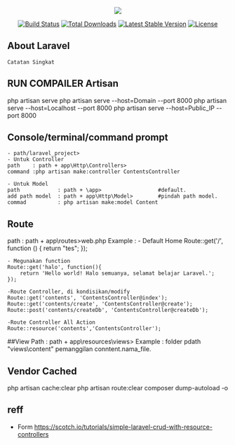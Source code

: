 <p align="center"><img src="https://laravel.com/assets/img/components/logo-laravel.svg"></p>

<p align="center">
<a href="https://travis-ci.org/laravel/framework"><img src="https://travis-ci.org/laravel/framework.svg" alt="Build Status"></a>
<a href="https://packagist.org/packages/laravel/framework"><img src="https://poser.pugx.org/laravel/framework/d/total.svg" alt="Total Downloads"></a>
<a href="https://packagist.org/packages/laravel/framework"><img src="https://poser.pugx.org/laravel/framework/v/stable.svg" alt="Latest Stable Version"></a>
<a href="https://packagist.org/packages/laravel/framework"><img src="https://poser.pugx.org/laravel/framework/license.svg" alt="License"></a>
</p>

## About Laravel
	Catatan Singkat

## RUN COMPAILER Artisan
 php artisan serve
 php artisan serve --host=Domain --port 8000
 php artisan serve --host=Localhost --port 8000
 php artisan serve --host=Public_IP --port 8000
 
 
## Console/terminal/command prompt
 	- path/laravel_project>
    - Untuk Controller
	path 	: path + app\Http\Controllers>
	command :php artisan make:controller ContentsController
	
	- Untuk Model
	path			: path + \app>					#default.
	add path model	: path + app\Http\Model>		#pindah path model.
	commad			: php artisan make:model Content

## Route 
  path 	: path + app\routes\>web.php
  Example	:
	- Default Home
	Route::get('/', function () {
		return "tes";
	});

	- Megunakan function
	Route::get('halo', function(){
		return 'Hello world! Halo semuanya, selamat belajar Laravel.';
	});
	
	-Route Controller, di kondisikan/modify
	Route::get('contents', 'ContentsController@index'); 
	Route::get('contents/create', 'ContentsController@create'); 
	Route::post('contents/createDb', 'ContentsController@createDb'); 
  
	-Route Controller All Action
	Route::resource('contents','ContentsController');
	
##View
  Path		: path + app\resources\views>
  Example 	: folder pdath "views\content" pemanggilan conntent.nama_file.
	
## Vendor Cached
php artisan cache:clear
php artisan route:clear
composer dump-autoload -o


## reff
- Form https://scotch.io/tutorials/simple-laravel-crud-with-resource-controllers